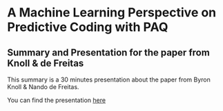# A Machine Learning Perspective on Predictive Coding with PAQ
## Summary and Presentation for the paper from Knoll & de Freitas

This summary is a 30 minutes presentation about the paper from Byron Knoll & Nando de Freitas.  

You can find the presentation [here](script/paq8_ml)
